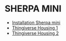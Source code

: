 # SHERPA MINI

- [Installation Sherpa mini](https://3dprintbeginner.com/sherpa-mini-direct-drive-upgrade-for-flsun-super-racer/)
- [Thingiverse Housing 1](https://www.thingiverse.com/thing:4926469)
- [Thingiverse Housing 2](https://www.thingiverse.com/thing:5100991)
